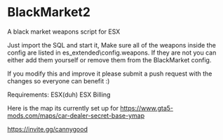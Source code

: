 # BlackMarket2
A black market weapons script for ESX

Just import the SQL and start it, Make sure all of the weapons inside the config are listed in es_extended\config.weapons.
If they are not you can either add them yourself or remove them from the BlackMarket config.

If you modify this and improve it please submit a push request with the changes so everyone can benefit :)


Requirements:
ESX(duh)
ESX Billing

Here is the map its currently set up for https://www.gta5-mods.com/maps/car-dealer-secret-base-ymap


https://invite.gg/cannygood
